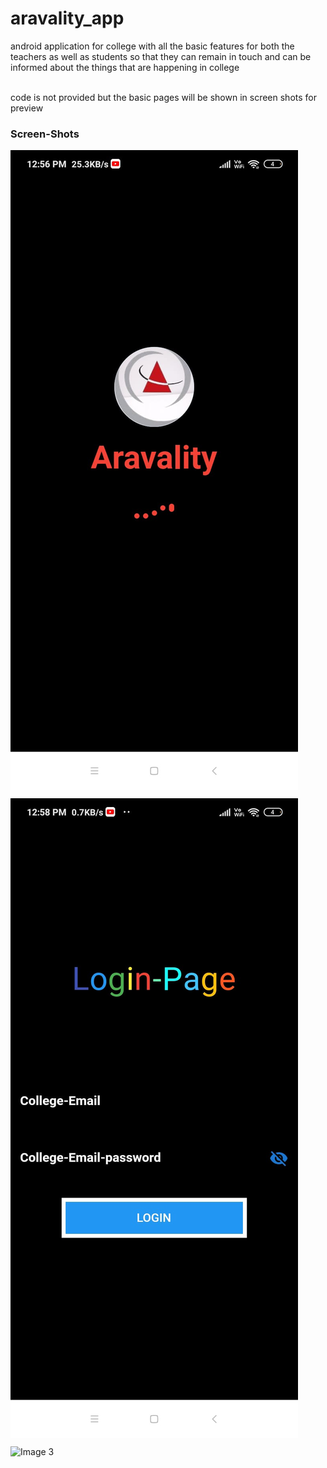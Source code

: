 # aravality_app

<style>
  .container {
    display: flex;
    flex-direction: column; /* Arrange items vertically */
  }
  .image {
    max-width: 100%;
    height: auto;
    margin-bottom: 10px; /* Adjust spacing between images */
  }
</style>

android application for college with all the basic features for both the teachers as well as students so that they can remain in touch and can be informed about the things that are happening in college 

<br> code is not provided but the basic pages will be shown in screen shots for preview <br>

<h3>Screen-Shots</h3>
<div class="images_prev">
  <img class="image" src="images/loading.jpg" alt="Image 1" height=100px >
  <img class="image" src="images/login.jpg" alt="Image 2">
  <img class="image" src="image3.jpg" alt="Image 3">
